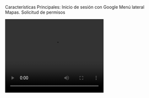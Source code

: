 Características Principales:
Inicio de sesión con Google
Menú lateral
Mapas.
Solicitud de permisos

<video width="320" height="240" controls>
  <source src="[video.mp4](https://github.com/user-attachments/assets/53012124-1e32-4081-99a0-a506f9cc561b)" type="video/mp4">
Your browser does not support the video tag.
</video>

